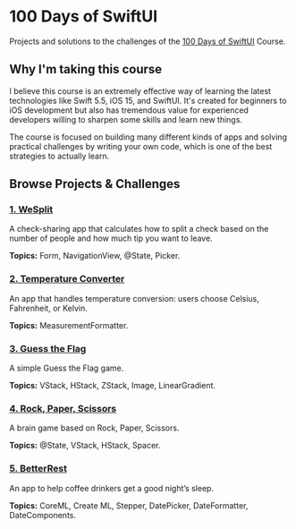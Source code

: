 # 100 Days of SwiftUI

Projects and solutions to the challenges of the [100 Days of SwiftUI](https://www.hackingwithswift.com/100/swiftui) Course.

## Why I'm taking this course

I believe this course is an extremely effective way of learning the latest technologies like Swift 5.5, iOS 15, and SwiftUI. It's created for beginners to iOS development but also has tremendous value for experienced developers willing to sharpen some skills and learn new things.

The course is focused on building many different kinds of apps and solving practical challenges by writing your own code, which is one of the best strategies to actually learn.

## Browse Projects & Challenges

### [1. WeSplit](/Project01/WeSplit/)

A check-sharing app that calculates how to split a check based on the number of people and how much tip you want to leave.

**Topics:** Form, NavigationView, @State, Picker.

### [2. Temperature Converter](/Project02/Converter/)

An app that handles temperature conversion: users choose Celsius, Fahrenheit, or Kelvin.

**Topics:** MeasurementFormatter.

### [3. Guess the Flag](/Project03/GuessTheFlag/)

A simple Guess the Flag game.

**Topics:** VStack, HStack, ZStack, Image, LinearGradient.

### [4. Rock, Paper, Scissors](/Project04/RockPaperScissors/)

A brain game based on Rock, Paper, Scissors.

**Topics:** @State, VStack, HStack, Spacer.

### [5. BetterRest](/Project05/BetterRest/)

An app to help coffee drinkers get a good night’s sleep.

**Topics:** CoreML, Create ML, Stepper, DatePicker, DateFormatter, DateComponents.
